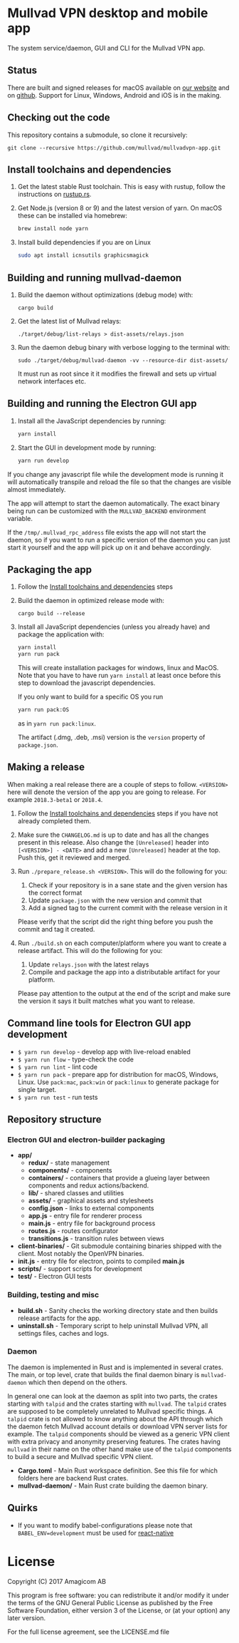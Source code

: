 # Mullvad VPN desktop and mobile app

The system service/daemon, GUI and CLI for the Mullvad VPN app.

## Status

There are built and signed releases for macOS available on
[our website](https://mullvad.net/download/) and on
[github](https://github.com/mullvad/mullvadvpn-app/releases/).
Support for Linux, Windows, Android and iOS is in the making.

## Checking out the code

This repository contains a submodule, so clone it recursively:
```
git clone --recursive https://github.com/mullvad/mullvadvpn-app.git
```

## Install toolchains and dependencies

1. Get the latest stable Rust toolchain. This is easy with rustup, follow the instructions on
[rustup.rs](https://rustup.rs/).

1. Get Node.js (version 8 or 9) and the latest version of yarn. On macOS these can be installed via
homebrew:
    ```bash
    brew install node yarn
    ```

1. Install build dependencies if you are on Linux
    ```bash
    sudo apt install icnsutils graphicsmagick
    ```

## Building and running mullvad-daemon

1. Build the daemon without optimizations (debug mode) with:
    ```
    cargo build
    ```

1. Get the latest list of Mullvad relays:
    ```
    ./target/debug/list-relays > dist-assets/relays.json
    ```

1. Run the daemon debug binary with verbose logging to the terminal with:
    ```
    sudo ./target/debug/mullvad-daemon -vv --resource-dir dist-assets/
    ```
    It must run as root since it it modifies the firewall and sets up virtual network interfaces
    etc.

## Building and running the Electron GUI app

1. Install all the JavaScript dependencies by running:
    ```bash
    yarn install
    ```

1. Start the GUI in development mode by running:
    ```bash
    yarn run develop
    ```

If you change any javascript file while the development mode is running it will automatically
transpile and reload the file so that the changes are visible almost immediately.

The app will attempt to start the daemon automatically. The exact binary being run can be
customized with the `MULLVAD_BACKEND` environment variable.

If the `/tmp/.mullvad_rpc_address` file exists the app will not start the daemon, so if you want
to run a specific version of the daemon you can just start it yourself and the app will pick up on
it and behave accordingly.


## Packaging the app

1. Follow the [Install toolchains and dependencies](#install-toolchains-and-dependencies) steps

1. Build the daemon in optimized release mode with:
    ```
    cargo build --release
    ```

1. Install all JavaScript dependencies (unless you already have) and package the application with:
    ```bash
    yarn install
    yarn run pack
    ```
    This will create installation packages for windows, linux and MacOS. Note that you have to have
    run `yarn install` at least once before this step to download the javascript dependencies.

    If you only want to build for a specific OS you run
    ```bash
    yarn run pack:OS
    ```
    as in `yarn run pack:linux`.

    The artifact (.dmg, .deb, .msi) version is the `version` property of `package.json`.


## Making a release

When making a real release there are a couple of steps to follow. `<VERSION>` here will denote
the version of the app you are going to release. For example `2018.3-beta1` or `2018.4`.

1. Follow the [Install toolchains and dependencies](#install-toolchains-and-dependencies) steps
   if you have not already completed them.

1. Make sure the `CHANGELOG.md` is up to date and has all the changes present in this release.
   Also change the `[Unreleased]` header into `[<VERSION>] - <DATE>` and add a new `[Unreleased]`
   header at the top. Push this, get it reviewed and merged.

1. Run `./prepare_release.sh <VERSION>`. This will do the following for you:
    1. Check if your repository is in a sane state and the given version has the correct format
    1. Update `package.json` with the new version and commit that
    1. Add a signed tag to the current commit with the release version in it

    Please verify that the script did the right thing before you push the commit and tag it created.

1. Run `./build.sh` on each computer/platform where you want to create a release artifact. This will
    do the following for you:
    1. Update `relays.json` with the latest relays
    1. Compile and package the app into a distributable artifact for your platform.

    Please pay attention to the output at the end of the script and make sure the version it says
    it built matches what you want to release.


## Command line tools for Electron GUI app development

- `$ yarn run develop` - develop app with live-reload enabled
- `$ yarn run flow` - type-check the code
- `$ yarn run lint` - lint code
- `$ yarn run pack` - prepare app for distribution for macOS, Windows, Linux. Use `pack:mac`,
   `pack:win` or `pack:linux` to generate package for single target.
- `$ yarn run test` - run tests

## Repository structure

### Electron GUI and electron-builder packaging
- **app/**
  - **redux/** - state management
  - **components/** - components
  - **containers/** - containers that provide a glueing layer between components and redux
    actions/backend.
  - **lib/** - shared classes and utilities
  - **assets/** - graphical assets and stylesheets
  - **config.json** - links to external components
  - **app.js** - entry file for renderer process
  - **main.js** - entry file for background process
  - **routes.js** - routes configurator
  - **transitions.js** - transition rules between views
- **client-binaries/** - Git submodule containing binaries shipped with the client. Most notably
  the OpenVPN binaries.
- **init.js** - entry file for electron, points to compiled **main.js**
- **scripts/** - support scripts for development
- **test/** - Electron GUI tests

### Building, testing and misc
- **build.sh** - Sanity checks the working directory state and then builds release artifacts for
  the app.
- **uninstall.sh** - Temporary script to help uninstall Mullvad VPN, all settings files, caches and
  logs.

### Daemon

The daemon is implemented in Rust and is implemented in several crates. The main, or top level,
crate that builds the final daemon binary is `mullvad-daemon` which then depend on the others.

In general one can look at the daemon as split into two parts, the crates starting with `talpid`
and the crates starting with `mullvad`. The `talpid` crates are supposed to be completely unrelated
to Mullvad specific things. A `talpid` crate is not allowed to know anything about the API through
which the daemon fetch Mullvad account details or download VPN server lists for example. The
`talpid` components should be viewed as a generic VPN client with extra privacy and anonymity
preserving features. The crates having `mullvad` in their name on the other hand make use of the
`talpid` components to build a secure and Mullvad specific VPN client.


- **Cargo.toml** - Main Rust workspace definition. See this file for which folders here are backend
  Rust crates.
- **mullvad-daemon/** - Main Rust crate building the daemon binary.

## Quirks

- If you want to modify babel-configurations please note that `BABEL_ENV=development` must be used
  for [react-native](https://github.com/facebook/react-native/issues/8723)

# License

Copyright (C) 2017  Amagicom AB

This program is free software: you can redistribute it and/or modify it under the terms of the
GNU General Public License as published by the Free Software Foundation, either version 3 of
the License, or (at your option) any later version.

For the full license agreement, see the LICENSE.md file

